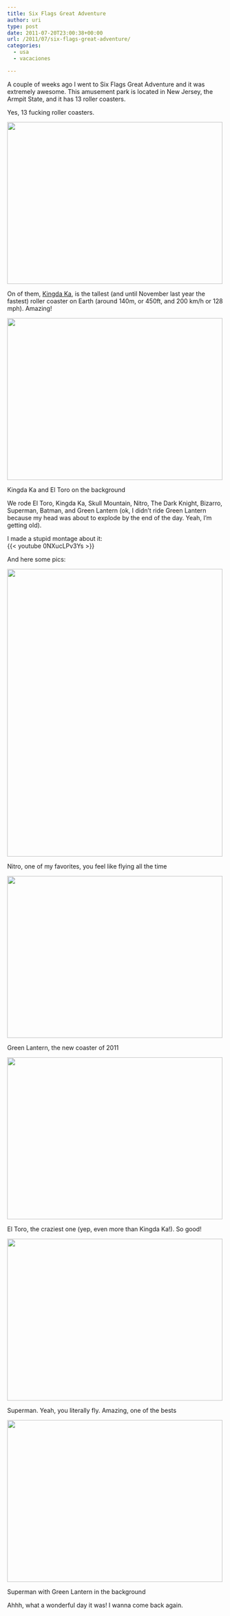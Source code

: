 ```yaml
---
title: Six Flags Great Adventure
author: uri
type: post
date: 2011-07-20T23:00:38+00:00
url: /2011/07/six-flags-great-adventure/
categories:
  - usa
  - vacaciones

---
```

A couple of weeks ago I went to Six Flags Great Adventure and it was extremely awesome. This amusement park is located in New Jersey, the Armpit State, and it has 13 roller coasters.

Yes, 13 fucking roller coasters.

[<img src="/wp-content/uploads/2011/07/SixFlags1-500x375.jpg" alt="" title="SixFlags1" width="500" height="375" class="aligncenter size-medium wp-image-1222" />][1]

On of them, [Kingda Ka][2], is the tallest (and until November last year the fastest) roller coaster on Earth (around 140m, or 450ft, and 200 km/h or 128 mph). Amazing!

<div id="attachment_1225" style="width: 510px" class="wp-caption aligncenter">
  <a href="/wp-content/uploads/2011/07/KingdaKa.jpg"><img src="/wp-content/uploads/2011/07/KingdaKa-500x375.jpg" alt="" title="KingdaKa" width="500" height="375" class="size-medium wp-image-1225" /></a>
  
  <p class="wp-caption-text">
    Kingda Ka and El Toro on the background
  </p>
</div>

We rode El Toro, Kingda Ka, Skull Mountain, Nitro, The Dark Knight, Bizarro, Superman, Batman, and Green Lantern (ok, I didn&#8217;t ride Green Lantern because my head was about to explode by the end of the day. Yeah, I&#8217;m getting old). 

I made a stupid montage about it:  
{{< youtube 0NXucLPv3Ys >}}

And here some pics:

<div id="attachment_1227" style="width: 510px" class="wp-caption aligncenter">
  <a href="/wp-content/uploads/2011/07/Nitro.jpg"><img src="/wp-content/uploads/2011/07/Nitro-e1311267818916-500x666.jpg" alt="" title="Nitro" width="500" height="666" class="size-medium wp-image-1227" /></a>
  
  <p class="wp-caption-text">
    Nitro, one of my favorites, you feel like flying all the time
  </p>
</div>

<div id="attachment_1228" style="width: 510px" class="wp-caption aligncenter">
  <a href="/wp-content/uploads/2011/07/GreenLantern.jpg"><img src="/wp-content/uploads/2011/07/GreenLantern-500x375.jpg" alt="" title="GreenLantern" width="500" height="375" class="size-medium wp-image-1228" /></a>
  
  <p class="wp-caption-text">
    Green Lantern, the new coaster of 2011
  </p>
</div>

<div id="attachment_1229" style="width: 510px" class="wp-caption aligncenter">
  <a href="/wp-content/uploads/2011/07/El-Toro.jpg"><img src="/wp-content/uploads/2011/07/El-Toro-500x375.jpg" alt="" title="El Toro" width="500" height="375" class="size-medium wp-image-1229" /></a>
  
  <p class="wp-caption-text">
    El Toro, the craziest one (yep, even more than Kingda Ka!). So good!
  </p>
</div>

<div id="attachment_1230" style="width: 510px" class="wp-caption aligncenter">
  <a href="/wp-content/uploads/2011/07/Superman2.jpg"><img src="/wp-content/uploads/2011/07/Superman2-500x375.jpg" alt="" title="Superman2" width="500" height="375" class="size-medium wp-image-1230" /></a>
  
  <p class="wp-caption-text">
    Superman. Yeah, you literally fly. Amazing, one of the bests
  </p>
</div>

<div id="attachment_1231" style="width: 510px" class="wp-caption aligncenter">
  <a href="/wp-content/uploads/2011/07/Superman.jpg"><img src="/wp-content/uploads/2011/07/Superman-500x375.jpg" alt="" title="Superman" width="500" height="375" class="size-medium wp-image-1231" /></a>
  
  <p class="wp-caption-text">
    Superman with Green Lantern in the background
  </p>
</div>

Ahhh, what a wonderful day it was! I wanna come back again.

 [1]: /wp-content/uploads/2011/07/SixFlags1.jpg
 [2]: http://en.wikipedia.org/wiki/Kingda_Ka
